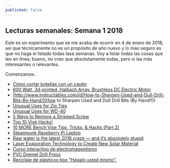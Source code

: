 ```yaml
---
published: false
---
```

## Lecturas semanales: Semana 1 2018

Este es un experimento que se me acaba de ocurrir en 4 de enero de 2018, así que técnicamente no es un propósito de año nuevo y lo mas seguro es que no haga el listado todas lasa semanas. Voy a listar todas las cosas que leo en línea; bueno, no creo que absolutamente todas, pero si las más interesantes o relevantes.

Comenzamos.

- [Cómo cortar botellas con un cautín](http://www.instructables.com/id/Bottle-Cutting-With-a-Soldering-Iron/)
- [600 Watt, 3d-printed, Halbach Array, Brushless DC Electric Motor](http://www.instructables.com/id/600-Watt-3d-printed-Halbach-Array-Brushless-DC-Ele/)
- [http://www.instructables.com/id/How-to-Sharpen-Used-and-Dull-Drill-Bits-By-Hand/](How to Sharpen Used and Dull Drill Bits (By Hand!!))
- [Unusual Uses for Zip Ties](http://www.instructables.com/id/Unusual-Uses-for-Zip-Ties/)
- [Unusual Uses for WD-40](http://www.instructables.com/id/Unusual-Uses-for-WD-40/)
- [5 Ways to Remove a Stripped Screw](http://www.instructables.com/id/5-Ways-to-Remove-a-Stripped-Screw/)
- [Top 10 Vise Hacks!](http://www.instructables.com/id/Top-10-Vise-Hacks/)
- [10 MORE Bench Vise Tips, Tricks, & Hacks (Part 2)](http://www.instructables.com/id/10-MORE-Bench-Vise-Tips-Tricks-Hacks-Part-2/)
- [Steampunk Raspberry Pi Laptop](http://www.instructables.com/id/Steampunk-Raspberry-Pi-Laptop/)
- [Raw water is the latest 2018 craze — and it’s absolutely stupid](https://www.zmescience.com/science/raw-water-latest-2018-craze-absolutely-stupid/)
- [Laser Evaporation Technology to Create New Solar Material](https://www.pddnet.com/news/2018/01/laser-evaporation-technology-create-new-solar-material?et_cid=6226109&et_rid=1147451222&type=cta&et_cid=6226109&et_rid=1147451222&linkid=Laser+Evaporation+Technology+to+Create+New+Solar+Material)
- [Curso interactivo de electromagentismo](https://www.oppia.org/collection/wqCTKpKA0LBe)
- [PVC Dremel Drill Press](http://www.instructables.com/id/PVC-Dremel-drill-press/)
- [Reciclaje de plásticos tipo "Hágalo usted mismo".](https://preciousplastic.com/)